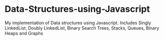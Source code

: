 # Data-Structures-using-Javascript
My implementation of Data structures using Javascript. Includes Singly LinkedList, Doubly LinkedList, Binary Search Trees, Stacks, Queues, Binary Heaps and Graphs
